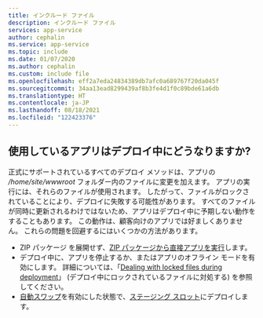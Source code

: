 ```yaml
---
title: インクルード ファイル
description: インクルード ファイル
services: app-service
author: cephalin
ms.service: app-service
ms.topic: include
ms.date: 01/07/2020
ms.author: cephalin
ms.custom: include file
ms.openlocfilehash: eff2a7eda24834389db7afc0a689767f20da045f
ms.sourcegitcommit: 34aa13ead8299439af8b3fe4d1f0c89bde61a6db
ms.translationtype: HT
ms.contentlocale: ja-JP
ms.lasthandoff: 08/18/2021
ms.locfileid: "122423376"
---
```

## <a name="what-happens-to-my-app-during-deployment"></a>使用しているアプリはデプロイ中にどうなりますか?

正式にサポートされているすべてのデプロイ メソッドは、アプリの */home/site/wwwroot* フォルダー内のファイルに変更を加えます。 アプリの実行には、それらのファイルが使用されます。 したがって、ファイルがロックされていることにより、デプロイに失敗する可能性があります。 すべてのファイルが同時に更新されるわけではないため、アプリはデプロイ中に予期しない動作をすることもあります。 この動作は、顧客向けのアプリでは好ましくありません。 これらの問題を回避するにはいくつかの方法があります。

- ZIP パッケージ を展開せず、[ZIP パッケージから直接アプリを実行](../articles/app-service/deploy-run-package.md)します。
- デプロイ中に、アプリを停止するか、またはアプリのオフライン モードを有効にします。 詳細については、「[Dealing with locked files during deployment](https://github.com/projectkudu/kudu/wiki/Dealing-with-locked-files-during-deployment)」 (デプロイ中にロックされているファイルに対処する) を参照してください。
- [自動スワップ](../articles/app-service/deploy-staging-slots.md#configure-auto-swap)を有効にした状態で、[ステージング スロット](../articles/app-service/deploy-staging-slots.md)にデプロイします。 
